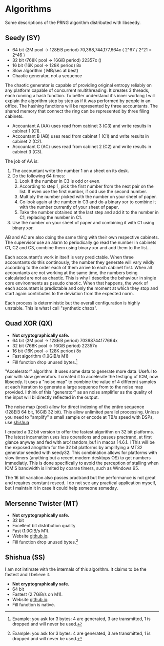 # Algorithms

Some descriptions of the PRNG algorithm distributed with libseedy.

## Seedy (SY)
- 64 bit (2M pool -> 128EiB period) 70,368,744,177,664x  ( 2^67 / 2^21 = 2^46 )
- 32 bit (768K pool -> 16GiB period) 22357x ()
- 16 bit (16K pool -> 128K period) 8x
- Slow algorithm ( MB/sec at best)
- Chaotic generator, not a sequence

The chaotic generator is capable of providing original entropy reliably on any platform capable of concurrent multithreading. It creates 3 threads, each running a hash function. To better understand it's inner working I will explain the algorithm step by step as if it was performed by people in an office. The hashing functions will be represented by three accountants. The shared memory that connect the ring can be represented by three filing cabinets. 

- Accountant A (AA) uses read from cabinet 3 (C3) and write results in cabinet 1 (C1).
- Accountant B (AB) uses read from cabinet 1 (C1) and write results in cabinet 2 (C2).
- Accountant C (AC) uses read from cabinet 2 (C2) and write results in cabinet 3 (C3).

The job of AA is:

1. The accountant write the number 1 on a sheet on its desk.
2. Do the following 64 times:
    1. Look if the number in C3 is odd or even.
    2. According to step 1, pick the first number from the next pair on the list. If even use the first number, if odd use the second number.
    3. Multiply the number picked with the number on your sheet of paper.
    4. Go look again at the number in C3 and do a binary xor to combine it with the number currently of your sheet of paper.
    5. Take the number obtained at the last step and add it to the number in C1, replacing the number in C1.
3. Use the number on your sheet of paper and combining it with C1 using binary xor.

AB and AC are also doing the same thing with their own respective cabinets. The supervisor use an alarm to periodically go read the number in cabinets C1, C2 and C3, combine them using binary xor and add them to the list...

Each accountant's work in itself is very predictable. When three accountants do this continously, the number they generate will vary wildly according to the order each of them arrive to each cabinet first. When all accountants are not working at the same time, the numbers being calculated are not as chaotic. This is why I describe the behaviour in single core environments as pseudo chaotic. When that happens, the work of each accountant is predictable and only the moment at which they stop and start again contributes to the deviation from the expected norm.

Each process is deterministic but the overall configuration is highly unstable. This is what I call "synthetic chaos".

## Quad XOR (QX)

- **Not cryptographically safe.**
- 64 bit (2M pool -> 128EiB period) 70368744177664x
- 32 bit (768K pool -> 16GiB period) 22357x
- 16 bit (16K pool -> 128K period) 8x
- Fast algorithm (1.9GiB/s M1)
- Fill function drop unused bytes.[^1] 

"Accelerator" algorithm. It uses some data to generate more data. Useful to pair with slow generators. I created it to accelerate the testigng of ICM, now libseedy. It uses a "noise map" to combine the value of 4 different samples at each iteration to generate a large sequence from to the noise map provided. I think of this "generator" as an noise amplifier as the quality of the input will bi directly reflected in the output.

The noise map (pool) allow for direct indexing of the entire sequence (128EiB 64 bit, 16GiB 32 bit). This allow unlimited parallel processing. Unless you need to "amplify" a small sample or encode at TB/s speed with DSPs, use [shishua](shishua.md)

I created a 32 bit version to offer the fastest algorithm on 32 bit platforms. The latest incarnation uses less operations and passes practrand, at first glance anyway and fed with arc4random_buf in macos 14.6.1. I This will be the exposed alrogithm for the 32 bit platforms by amplifying a MT32 generator seeded with seedy32. This combination allows for platforms with slow timers (anything but a recent modern desktops OS) to get numbers immediatly. This is done specifically to avoid the perception of stalling when ICM'S bandwidth is limited by coarse timers, such as Windows 95.

The 16 bit variation also passes practrand but the performance is not great and requires constant reseed. I do not see any practical application myself, but I maintain it in case it could help someone someday.

## Mersenne Twister (MT)

- **Not cryptographically safe.**
- 32 bit
- Excellent bit distribution quality
- Fast (1.0GiB/s M1).
- Website [github.io](https://github.com/ESultanik/mtwister).
- Fill function drop unused bytes.[^1] 

## Shishua (SS)

I am not intimate with the internals of this algorithm. It claims to be the fastest and I believe it. 

- **Not cryptographically safe.**
- 64 bit
- Fastest (2.7GiB/s on M1).
- Website [github.io](https://espadrine.github.io/blog/posts/shishua-the-fastest-prng-in-the-world.html).
- Fill function is native.

[^1]: Example: you ask for 3 bytes: 4 are generated, 3 are transmitted, 1 is dropped and will never be used.